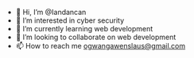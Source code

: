 - 👋 Hi, I’m @Iandancan
- 👀 I’m interested in cyber security 
- 🌱 I’m currently learning web development
- 💞️ I’m looking to collaborate on web development
- 📫 How to reach me ogwangawenslaus@gmail.com

<!---
Iandancan/Iandancan is a ✨ special ✨ repository because its `README.md` (this file) appears on your GitHub profile.
You can click the Preview link to take a look at your changes.
--->
